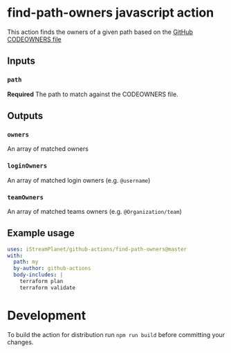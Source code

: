 # find-path-owners javascript action

This action finds the owners of a given path based on the [GitHub CODEOWNERS file](https://help.github.com/en/github/creating-cloning-and-archiving-repositories/about-code-owners)

## Inputs

### `path`

**Required** The path to match against the CODEOWNERS file.

## Outputs

### `owners`

An array of matched owners

### `loginOwners`

An array of matched login owners (e.g. `@username`)

### `teamOwners`

An array of matched teams owners (e.g. `@Organization/team`)

## Example usage

```yaml
uses: iStreamPlanet/github-actions/find-path-owners@master
with:
  path: my
  by-author: github-actions
  body-includes: |
    terraform plan
    terraform validate
```

# Development

To build the action for distribution run `npm run build` before committing your changes.